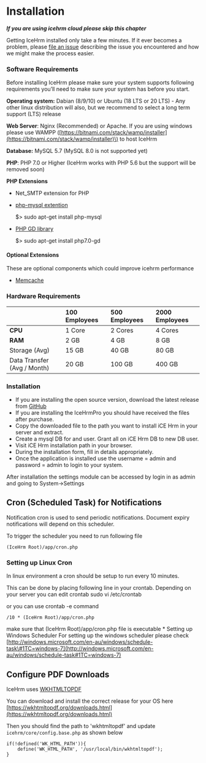 # Installation

_**If you are using icehrm cloud please skip this chapter**_

Getting IceHrm installed only take a few minutes. If it ever becomes a problem, please [file an issue](https://github.com/gamonoid/icehrm/issues/new) describing the issue you encountered and how we might make the process easier.

### Software Requirements <a id="requirements"></a>

Before installing IceHrm please make sure your system supports following requirements you’ll need to make sure your system has before you start. 

**Operating system:** Dabian \(8/9/10\) or Ubuntu \(18 LTS or 20 LTS\) - Any other linux distribution will also, but we recommend to select a long term support \(LTS\) release

**Web Server**: Nginx \(Recommended\) or Apache. If you are using windows please use WAMPP \([https://bitnami.com/stack/wamp/installer](https://bitnami.com/stack/wamp/installer)\) to host IceHrm

**Database:** MySQL 5.7 \(MySQL 8.0 is not supported yet\)

**PHP**: PHP 7.0 or Higher \(IceHrm works with PHP 5.6 but the support will be removed soon\)

**PHP Extensions**

* Net\_SMTP extension for PHP
* [php-mysql extention](http://php.net/manual/en/mysqli.installation.php)

  $&gt; sudo apt-get install php-mysql

* [PHP GD library](http://php.net/manual/en/mysqli.installation.php)

  $&gt; sudo apt-get install php7.0-gd

#### Optional Extensions <a id="optional-modules"></a>

These are optional components which could improve icehrm performance

* [Memcache](https://www.digitalocean.com/community/tutorials/how-to-install-and-use-memcache-on-ubuntu-14-04)

### Hardware Requirements <a id="requirements"></a>

|  | 100 Employees | 500 Employees | 2000 Employees |
| :--- | :--- | :--- | :--- |
| **CPU** | 1 Core | 2 Cores | 4 Cores |
| **RAM** | 2 GB | 4 GB | 8 GB |
| Storage \(Avg\) | 15 GB | 40 GB | 80 GB |
| Data Transfer \(Avg / Month\) | 20 GB | 100 GB | 400 GB |

### Installation <a id="installation"></a>

* If you are installing the open source version, download the latest release from [GitHub](https://github.com/gamonoid/icehrm/releases/latest)
* If you are installing the IceHrmPro you should have received the files after purchase.
* Copy the downloaded file to the path you want to install iCE Hrm in your server and extract.
* Create a mysql DB for and user. Grant all on iCE Hrm DB to new DB user.
* Visit iCE Hrm installation path in your browser.
* During the installation form, fill in details appropriately.
* Once the application is installed use the username = admin and password = admin to login to your system.

After installation the settings module can be accessed by login in as admin and going to System-&gt;Settings

## Cron \(Scheduled Task\) for Notifications

Notification cron is used to send periodic notifications. Document expiry notifications will depend on this scheduler.

To trigger the scheduler you need to run following file

```text
(IceHrm Root)/app/cron.php
```

### Setting up Linux Cron

In linux environment a cron should be setup to run every 10 minutes.

This can be done by placing following line in your crontab. Depending on your server you can edit crontab sudo vi /etc/crontab

or you can use crontab -e command

```text
/10 * (IceHrm Root)/app/cron.php
```

make sure that \(IceHrm Root\)/app/cron.php file is executable \* Setting up Windows Scheduler For setting up the windows scheduler please check [http://windows.microsoft.com/en-au/windows/schedule-task\#1TC=windows-7](http://windows.microsoft.com/en-au/windows/schedule-task#1TC=windows-7)

## Configure PDF Downloads

IceHrm uses [WKHTMLTOPDF](https://wkhtmltopdf.org/index.html)

You can download and install the correct release for your OS here [https://wkhtmltopdf.org/downloads.html](https://wkhtmltopdf.org/downloads.html)

Then you should find the path to 'wkhtmltopdf' and update `icehrm/core/config.base.php` as shown below

```text
if(!defined('WK_HTML_PATH')){
    define('WK_HTML_PATH', '/usr/local/bin/wkhtmltopdf');
}
```

